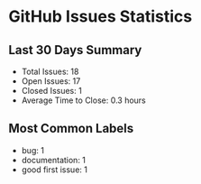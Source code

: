 # GitHub Issues Statistics

## Last 30 Days Summary
- Total Issues: 18
- Open Issues: 17
- Closed Issues: 1
- Average Time to Close: 0.3 hours

## Most Common Labels
- bug: 1
- documentation: 1
- good first issue: 1
